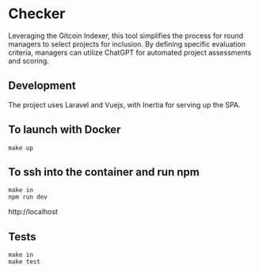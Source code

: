 # Checker

Leveraging the Gitcoin Indexer, this tool simplifies the process for round managers to select projects for inclusion. By defining specific evaluation criteria, managers can utilize ChatGPT for automated project assessments and scoring.

## Development

The project uses Laravel and Vuejs, with Inertia for serving up the SPA.

## To launch with Docker

```
make up
```

## To ssh into the container and run npm

```
make in
npm run dev
```

http://localhost

## Tests

```
make in
make test
```
